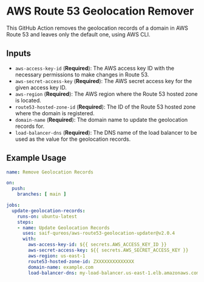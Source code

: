# AWS Route 53 Geolocation Remover

This GitHub Action removes the geolocation records of a domain in AWS Route 53 and leaves only the default one, using AWS CLI.
## Inputs

- `aws-access-key-id` (**Required**): The AWS access key ID with the necessary permissions to make changes in Route 53.
- `aws-secret-access-key` (**Required**): The AWS secret access key for the given access key ID.
- `aws-region` (**Required**): The AWS region where the Route 53 hosted zone is located.
- `route53-hosted-zone-id` (**Required**): The ID of the Route 53 hosted zone where the domain is registered.
- `domain-name` (**Required**): The domain name to update the geolocation records for.
- `load-balancer-dns` (**Required**): The DNS name of the load balancer to be used as the value for the geolocation records.


## Example Usage

```yaml
name: Remove Geolocation Records

on:
  push:
    branches: [ main ]

jobs:
  update-geolocation-records:
    runs-on: ubuntu-latest
    steps:
    - name: Update Geolocation Records
      uses: saif-qureos/aws-route53-geolocation-updater@v2.0.4
      with:
        aws-access-key-id: ${{ secrets.AWS_ACCESS_KEY_ID }}
        aws-secret-access-key: ${{ secrets.AWS_SECRET_ACCESS_KEY }}
        aws-region: us-east-1
        route53-hosted-zone-id: ZXXXXXXXXXXXXXX
        domain-name: example.com
        load-balancer-dns: my-load-balancer.us-east-1.elb.amazonaws.com
